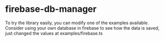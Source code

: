 # firebase-db-manager

To try the library easily, you can modify one of the examples available. Consider using your own database in firebase to see how the data is saved, just changed the values at examples/firebase.ts
